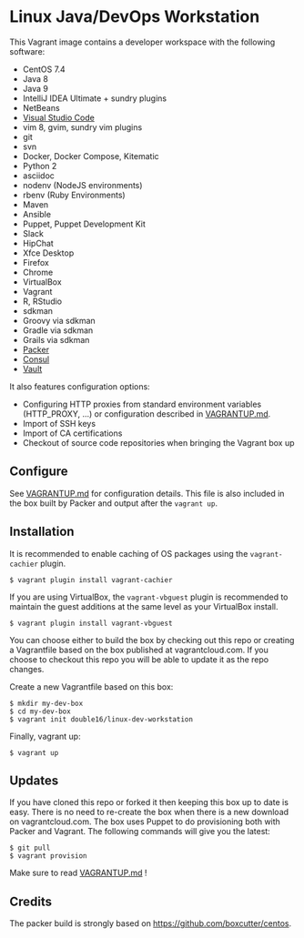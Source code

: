 # Linux Java/DevOps Workstation

This Vagrant image contains a developer workspace with the following software:

* CentOS 7.4
* Java 8
* Java 9
* IntelliJ IDEA Ultimate + sundry plugins
* NetBeans
* [Visual Studio Code](https://code.visualstudio.com)
* vim 8, gvim, sundry vim plugins
* git
* svn
* Docker, Docker Compose, Kitematic
* Python 2
* asciidoc
* nodenv (NodeJS environments)
* rbenv (Ruby Environments)
* Maven
* Ansible
* Puppet, Puppet Development Kit
* Slack
* HipChat
* Xfce Desktop
* Firefox
* Chrome
* VirtualBox
* Vagrant
* R, RStudio
* sdkman
* Groovy via sdkman
* Gradle via sdkman
* Grails via sdkman
* [Packer](http://packer.io)
* [Consul](http://consul.io)
* [Vault](http://vaultproject.io)

It also features configuration options:

* Configuring HTTP proxies from standard environment variables (HTTP_PROXY, ...) or configuration described in [VAGRANTUP.md](VAGRANTUP.md).
* Import of SSH keys
* Import of CA certifications
* Checkout of source code repositories when bringing the Vagrant box up

## Configure
See [VAGRANTUP.md](VAGRANTUP.md) for configuration details. This file is also included in the box built by Packer and output after the `vagrant up`.

## Installation

It is recommended to enable caching of OS packages using the `vagrant-cachier` plugin.
```shell
$ vagrant plugin install vagrant-cachier
```

If you are using VirtualBox, the `vagrant-vbguest` plugin is recommended to maintain the guest additions at the same level as your VirtualBox install.
```shell
$ vagrant plugin install vagrant-vbguest
```

You can choose either to build the box by checking out this repo or creating a Vagrantfile based on the box published at vagrantcloud.com. If you choose to checkout this repo you will be able to update it as the repo changes.

Create a new Vagrantfile based on this box:
```shell
$ mkdir my-dev-box
$ cd my-dev-box
$ vagrant init double16/linux-dev-workstation
```

Finally, vagrant up:
```shell
$ vagrant up
```

## Updates

If you have cloned this repo or forked it then keeping this box up to date is easy. There is no need to re-create the box when there is a new download on vagrantcloud.com. The box uses Puppet to do provisioning both with Packer and Vagrant. The following commands will give you the latest:

```shell
$ git pull
$ vagrant provision
```

Make sure to read [VAGRANTUP.md](VAGRANTUP.md) !

## Credits
The packer build is strongly based on https://github.com/boxcutter/centos.

